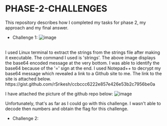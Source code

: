 # PHASE-2-CHALLENGES
This repository describes how I completed my tasks for phase 2, my approach and my final answer.
+ Challenge 1: 
![image](https://github.com/bhavisan/PHASE-2-CHALLENGES/assets/155368794/574e91d7-34b3-4ec7-b785-3e7635cb6f7a)
<br>
I used Linux terminal to extract the strings from the strings file after making it executable. The command I used is 'strings'. The above image displays the base64 encoded message at the very bottom. I was able to identify the base64 because of the '=' sign at the end. I used Notepad++ to decrypt my base64 message which revealed a link to a Github site to me. The link to the site is attached below.
</br>
https://gist.github.com/rSrikesh/ccbccc6222e857e426e53b2c7956be0a

I have attached the picture of the github repo below:
![image](https://github.com/bhavisan/PHASE-2-CHALLENGES/assets/155368794/813c6ed0-e8c0-4597-b50c-3cca3395e5f0)

Unfortunately, that's as far as I could go with this challenge. I wasn't able to decode then numbers and obtain the flag for this challenge.

- Challenge 2:
